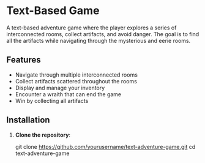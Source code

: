 # Text-Based Game

A text-based adventure game where the player explores a series of interconnected rooms, collect artifacts, and avoid danger. The goal is to find all the artifacts while navigating through the mysterious and eerie rooms.

## Features

- Navigate through multiple interconnected rooms
- Collect artifacts scattered throughout the rooms
- Display and manage your inventory
- Encounter a wraith that can end the game
- Win by collecting all artifacts

## Installation

1. **Clone the repository**:

   git clone https://github.com/yourusername/text-adventure-game.git
   cd text-adventure-game
